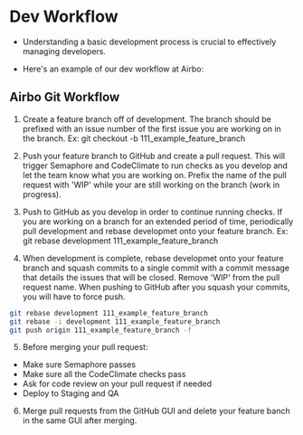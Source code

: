 # Dev Workflow

* Understanding a basic development process is crucial to effectively managing developers.

* Here's an example of our dev workflow at Airbo:

## Airbo Git Workflow

1. Create a feature branch off of development. The branch should be prefixed with an issue number of the first issue you are working on in the branch. Ex: git checkout -b 111_example_feature_branch

2. Push your feature branch to GitHub and create a pull request. This will trigger Semaphore and CodeClimate to run checks as you develop and let the team know what you are working on. Prefix the name of the pull request with 'WIP' while your are still working on the branch (work in progress).

3. Push to GitHub as you develop in order to continue running checks. If you are working on a branch for an extended period of time, periodically pull development and rebase developmet onto your feature branch. Ex: git rebase development 111_example_feature_branch

4. When development is complete, rebase developmet onto your feature branch and squash commits to a single commit with a commit message that details the issues that will be closed. Remove 'WIP' from the pull request name. When pushing to GitHub after you squash your commits, you will have to force push.

``` sh
git rebase development 111_example_feature_branch
git rebase -i development 111_example_feature_branch
git push origin 111_example_feature_branch -f
```

5. Before merging your pull request:

* Make sure Semaphore passes
* Make sure all the CodeClimate checks pass
* Ask for code review on your pull request if needed
* Deploy to Staging and QA

6. Merge pull requests from the GitHub GUI and delete your feature banch in the same GUI after merging.
